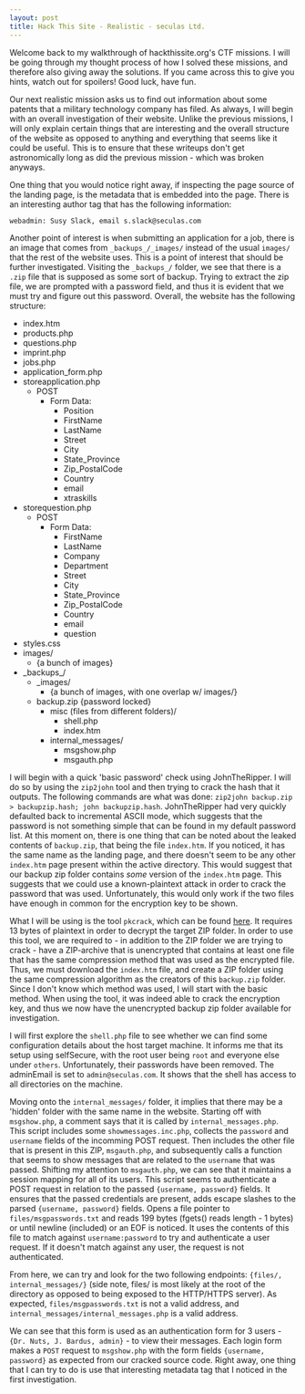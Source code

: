 ```yaml
---
layout: post
title: Hack This Site - Realistic - seculas Ltd.
---
```


Welcome back to my walkthrough of hackthissite.org's CTF missions. I will be going through my thought process of how I solved these missions, and therefore also giving away the solutions. If you came across this to give you hints, watch out for spoilers! Good luck, have fun.

Our next realistic mission asks us to find out information about some patents that a military technology company has filed. As always, I will begin with an overall investigation of their website. Unlike the previous missions, I will only explain certain things that are interesting and the overall structure of the website as opposed to anything and everything that seems like it could be useful. This is to ensure that these writeups don't get astronomically long as did the previous mission - which was broken anyways. 

One thing that you would notice right away, if inspecting the page source of the landing page, is the metadata that is embedded into the page. There is an interesting author tag that has the following information:
```
webadmin: Susy Slack, email s.slack@seculas.com
```

Another point of interest is when submitting an application for a job, there is an image that comes from `_backups_/_images/` instead of the usual `images/` that the rest of the website uses. This is a point of interest that should be further investigated. Visiting the `_backups_/` folder, we see that there is a `.zip` file that is supposed as some sort of backup. Trying to extract the zip file, we are prompted with a password field, and thus it is evident that we must try and figure out this password. Overall, the website has the following structure:

- index.htm
- products.php
- questions.php
- imprint.php
- jobs.php
- application_form.php
- storeapplication.php
  - POST
    - Form Data:
      - Position
      - FirstName
      - LastName
      - Street
      - City
      - State_Province
      - Zip_PostalCode
      - Country
      - email
      - xtraskills
- storequestion.php
  - POST
    - Form Data:
      - FirstName
      - LastName
      - Company
      - Department
      - Street
      - City
      - State_Province 
      - Zip_PostalCode
      - Country
      - email
      - question
- styles.css
- images/
  - {a bunch of images}
- \_backups\_/
  - _images/
    - {a bunch of images, with one overlap w/ images/}
  - backup.zip {password locked}
    - misc (files from different folders)/
      - shell.php
      - index.htm
    - internal_messages/
      - msgshow.php
      - msgauth.php

I will begin with a quick 'basic password' check using JohnTheRipper. I will do so by using the `zip2john` tool and then trying to crack the hash that it outputs. The following commands are what was done: `zip2john backup.zip > backupzip.hash; john backupzip.hash`. JohnTheRipper had very quickly defaulted back to incremental ASCII mode, which suggests that the password is not something simple that can be found in my default password list. At this moment on, there is one thing that can be noted about the leaked contents of `backup.zip`, that being the file `index.htm`. If you noticed, it has the same name as the landing page, and there doesn't seem to be any other `index.htm` page present within the active directory. This would suggest that our backup zip folder contains _some_ version of the `index.htm` page. This suggests that we could use a known-plaintext attack in order to crack the password that was used. Unfortunately, this would only work if the two files have enough in common for the encryption key to be shown.

What I will be using is the tool `pkcrack`, which can be found [here](https://github.com/keyunluo/pkcrack). It requires 13 bytes of plaintext in order to decrypt the target ZIP folder. In order to use this tool, we are required to - in addition to the ZIP folder we are trying to crack - have a ZIP-archive that is unencrypted that contains at least one file that has the same compression method that was used as the encrypted file. Thus, we must download the `index.htm` file, and create a ZIP folder using the same compression algorithm as the creators of this `backup.zip` folder. Since I don't know which method was used, I will start with the basic method. When using the tool, it was indeed able to crack the encryption key, and thus we now have the unencrypted backup zip folder available for investigation.

I will first explore the `shell.php` file to see whether we can find some configuration details about the host target machine. It informs me that its setup using selfSecure, with the root user being `root` and everyone else under `others`. Unfortunately, their passwords have been removed. The adminEmail is set to `admin@seculas.com`. It shows that the shell has access to all directories on the machine.

Moving onto the `internal_messages/` folder, it implies that there may be a 'hidden' folder with the same name in the website. Starting off with `msgshow.php`, a comment says that it is called by `internal_messages.php`. This script includes some `showmessages.inc.php`, collects the `password` and `username` fields of the incomming POST request. Then includes the other file that is present in this ZIP, `msgauth.php`, and subsequently calls a function that seems to show messages that are related to the `username` that was passed. Shifting my attention to `msgauth.php`, we can see that it maintains a session mapping for all of its users. This script seems to authenticate a POST request in relation to the passed `{username, password}` fields. It ensures that the passed credentials are present, adds escape slashes to the parsed `{username, password}` fields. Opens a file pointer to `files/msgpasswords.txt` and reads 199 bytes (fgets() reads length - 1 bytes) or until newline (included) or an EOF is noticed. It uses the contents of this file to match against `username:password` to try and authenticate a user request. If it doesn't match against any user, the request is not authenticated.

From here, we can try and look for the two following endpoints: `{files/, internal_messages/}` (side note, files/ is most likely at the root of the directory as opposed to being exposed to the HTTP/HTTPS server). As expected, `files/msgpasswords.txt` is not a valid address, and  `internal_messages/internal_messages.php` is a valid address.

We can see that this form is used as an authentication form for 3 users - `{Dr. Nuts, J. Bardus, admin}` - to view their messages. Each login form makes a `POST` request to `msgshow.php` with the form fields `{username, password}` as expected from our cracked source code. Right away, one thing that I can try to do is use that interesting metadata tag that I noticed in the first investigation.